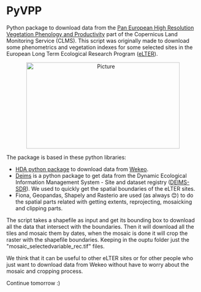 # PyVPP

Python package to download data from the [Pan European High Resolution Vegetation Phenology and Productivity](https://land.copernicus.eu/pan-european/biophysical-parameters/high-resolution-vegetation-phenology-and-productivity) part of the Copernicus Land Monitoring Service (CLMS). This script was originally made to download some phenometrics and vegetation indexes for some selected sites in the European Long Term Ecological Research Program ([eLTER](https://elter-ri.eu/)). 

<p align="center">
<img src="https://encrypted-tbn0.gstatic.com/images?q=tbn:ANd9GcRTt8DxTzQLF9HztgmOpvdLARFGV7RkbgaBunXl28suqw&s" 
        alt="Picture" 
        width="400" 
        height="225" 
        style="display: block; margin: 0 auto" />
</p>

The package is based in these python libraries:

- [HDA python package](https://pypi.org/project/hda/) to download data from [Wekeo](https://www.wekeo.eu/). 
- [Deims](https://pypi.org/project/deims/) is a python package to get data from the Dynamic Ecological Information Management System - Site and dataset registry ([DEIMS-SDR](https://deims.org/)). We used to quickly get the spatial boundaries of the eLTER sites.
- Fiona, Geopandas, Shapely and Rasterio are used (as always :blush:) to do the spatial parts related with getting extents, reprojecting, mosaicking and clipping parts.

The script takes a shapefile as input and get its bounding box to download all the data that intersect with the boundaries. Then it will download all the tiles and mosaic them by dates, when the mosaic is done it will crop the raster with the shapefile boundaries. Keeping in the ouptu folder just the "mosaic_selectedvariable_rec.tif" files. 

We think that it can be useful to other eLTER sites or for other people who just want to download data from Wekeo without have to worry about the mosaic and cropping process. 

Continue tomorrow :) 
